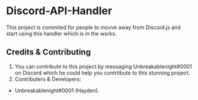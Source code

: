 # Discord-API-Handler
This project is commited for people to movve away from Discord.js and start using this handler which is in the works.

## Credits & Contributing
1. You can contribute to this project by messaging Unbreakablenight#0001 on Discord which he could help you contrtibute to this stunning project.
2. Contributers & Developers:
 - Unbreakablenight#0001 (Hayden).
